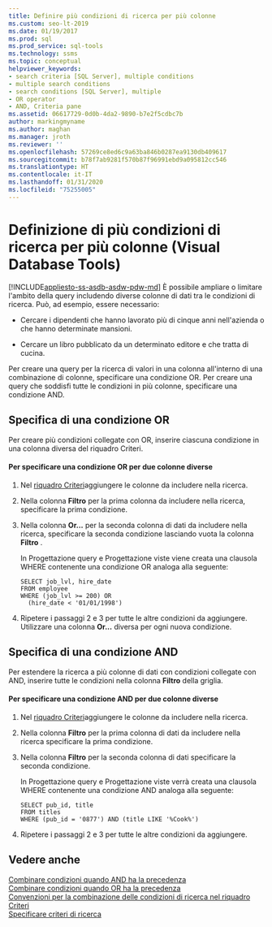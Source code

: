 ```yaml
---
title: Definire più condizioni di ricerca per più colonne
ms.custom: seo-lt-2019
ms.date: 01/19/2017
ms.prod: sql
ms.prod_service: sql-tools
ms.technology: ssms
ms.topic: conceptual
helpviewer_keywords:
- search criteria [SQL Server], multiple conditions
- multiple search conditions
- search conditions [SQL Server], multiple
- OR operator
- AND, Criteria pane
ms.assetid: 06617729-0d0b-4da2-9890-b7e2f5cdbc7b
author: markingmyname
ms.author: maghan
ms.manager: jroth
ms.reviewer: ''
ms.openlocfilehash: 57269ce8ed6c9a63ba846b0287ea9130db409617
ms.sourcegitcommit: b78f7ab9281f570b87f96991ebd9a095812cc546
ms.translationtype: HT
ms.contentlocale: it-IT
ms.lasthandoff: 01/31/2020
ms.locfileid: "75255005"
---
```

# <a name="specify-multiple-search-conditions-for-multiple-columns-visual-database-tools"></a>Definizione di più condizioni di ricerca per più colonne (Visual Database Tools)
[!INCLUDE[appliesto-ss-asdb-asdw-pdw-md](../../includes/appliesto-ss-asdb-asdw-pdw-md.md)]
È possibile ampliare o limitare l'ambito della query includendo diverse colonne di dati tra le condizioni di ricerca. Può, ad esempio, essere necessario:  
  
-   Cercare i dipendenti che hanno lavorato più di cinque anni nell'azienda o che hanno determinate mansioni.  
  
-   Cercare un libro pubblicato da un determinato editore e che tratta di cucina.  
  
Per creare una query per la ricerca di valori in una colonna all'interno di una combinazione di colonne, specificare una condizione OR. Per creare una query che soddisfi tutte le condizioni in più colonne, specificare una condizione AND.  
  
## <a name="specifying-an-or-condition"></a>Specifica di una condizione OR  
Per creare più condizioni collegate con OR, inserire ciascuna condizione in una colonna diversa del riquadro Criteri.  
  
#### <a name="to-specify-an-or-condition-for-two-different-columns"></a>Per specificare una condizione OR per due colonne diverse  
  
1.  Nel [riquadro Criteri](../../ssms/visual-db-tools/criteria-pane-visual-database-tools.md)aggiungere le colonne da includere nella ricerca.  
  
2.  Nella colonna **Filtro** per la prima colonna da includere nella ricerca, specificare la prima condizione.  
  
3.  Nella colonna **Or...** per la seconda colonna di dati da includere nella ricerca, specificare la seconda condizione lasciando vuota la colonna **Filtro** .  
  
    In Progettazione query e Progettazione viste viene creata una clausola WHERE contenente una condizione OR analoga alla seguente:  
  
    ```  
    SELECT job_lvl, hire_date  
    FROM employee  
    WHERE (job_lvl >= 200) OR   
      (hire_date < '01/01/1998')  
    ```  
  
4.  Ripetere i passaggi 2 e 3 per tutte le altre condizioni da aggiungere. Utilizzare una colonna **Or...** diversa per ogni nuova condizione.  
  
## <a name="specifying-an-and-condition"></a>Specifica di una condizione AND  
Per estendere la ricerca a più colonne di dati con condizioni collegate con AND, inserire tutte le condizioni nella colonna **Filtro** della griglia.  
  
#### <a name="to-specify-an-and-condition-for-two-different-columns"></a>Per specificare una condizione AND per due colonne diverse  
  
1.  Nel [riquadro Criteri](../../ssms/visual-db-tools/criteria-pane-visual-database-tools.md)aggiungere le colonne da includere nella ricerca.  
  
2.  Nella colonna **Filtro** per la prima colonna di dati da includere nella ricerca specificare la prima condizione.  
  
3.  Nella colonna **Filtro** per la seconda colonna di dati specificare la seconda condizione.  
  
    In Progettazione query e Progettazione viste verrà creata una clausola WHERE contenente una condizione AND analoga alla seguente:  
  
    ```  
    SELECT pub_id, title  
    FROM titles  
    WHERE (pub_id = '0877') AND (title LIKE '%Cook%')  
    ```  
  
4.  Ripetere i passaggi 2 e 3 per tutte le altre condizioni da aggiungere.  
  
## <a name="see-also"></a>Vedere anche  
[Combinare condizioni quando AND ha la precedenza](../../ssms/visual-db-tools/combine-conditions-when-and-has-precedence-visual-database-tools.md)  
[Combinare condizioni quando OR ha la precedenza](../../ssms/visual-db-tools/combine-conditions-when-or-has-precedence-visual-database-tools.md)  
[Convenzioni per la combinazione delle condizioni di ricerca nel riquadro Criteri](../../ssms/visual-db-tools/conventions-combine-search-conditions-in-criteria-pane-visual-db-tools.md)  
[Specificare criteri di ricerca](../../ssms/visual-db-tools/specify-search-criteria-visual-database-tools.md)  
  
